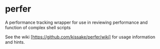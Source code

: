 # perfer
A performance tracking wrapper for use in reviewing performance and function of complex shell scripts

See the wiki [https://github.com/kissake/perfer/wiki] for usage information and hints.
